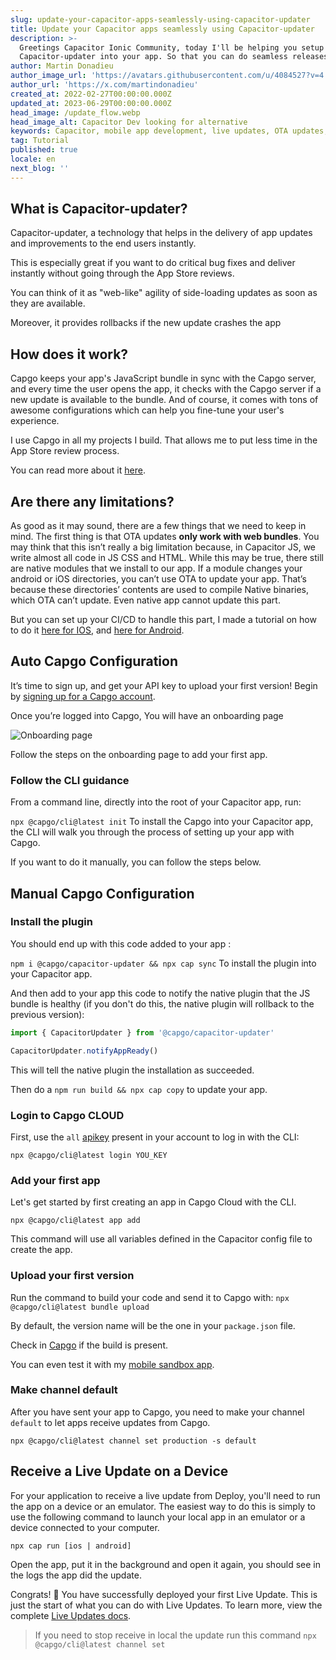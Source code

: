 ```yaml
---
slug: update-your-capacitor-apps-seamlessly-using-capacitor-updater
title: Update your Capacitor apps seamlessly using Capacitor-updater
description: >-
  Greetings Capacitor Ionic Community, today I'll be helping you setup
  Capacitor-updater into your app. So that you can do seamless releases.
author: Martin Donadieu
author_image_url: 'https://avatars.githubusercontent.com/u/4084527?v=4'
author_url: 'https://x.com/martindonadieu'
created_at: 2022-02-27T00:00:00.000Z
updated_at: 2023-06-29T00:00:00.000Z
head_image: /update_flow.webp
head_image_alt: Capacitor Dev looking for alternative
keywords: Capacitor, mobile app development, live updates, OTA updates, continuous integration, mobile app updates
tag: Tutorial
published: true
locale: en
next_blog: ''
---
```


## What is Capacitor-updater?

Capacitor-updater, a technology that helps in the delivery of app updates and improvements to the end users instantly.

This is especially great if you want to do critical bug fixes and deliver instantly without going through the App Store reviews.

You can think of it as "web-like" agility of side-loading updates as soon as they are available.

Moreover, it provides rollbacks if the new update crashes the app

## How does it work?

Capgo keeps your app's JavaScript bundle in sync with the Capgo server, and every time the user opens the app, it checks with the Capgo server if a new update is available to the bundle. And of course, it comes with tons of awesome configurations which can help you fine-tune your user's experience.

I use Capgo in all my projects I build. That allows me to put less time in the App Store review process.

You can read more about it [here](https://capgo.app/).

## Are there any limitations?

As good as it may sound, there are a few things that we need to keep in mind.
The first thing is that OTA updates __only work with web bundles__. 
You may think that this isn’t really a big limitation because, in Capacitor JS, we write almost all code in JS CSS and HTML.
While this may be true, there still are native modules that we install to our app.
If a module changes your android or iOS directories, you can’t use OTA to update your app.
That’s because these directories’ contents are used to compile Native binaries, which OTA can’t update.
Even native app cannot update this part.

But you can set up your CI/CD to handle this part, I made a tutorial on how to do it [here for IOS](https://capgo.app/blog/automatic-capacitor-ios-build-github-action/), and [here for Android](https://capgo.app/blog/automatic-capacitor-android-build-github-action/).

## Auto Capgo Configuration

It’s time to sign up, and get your API key to upload your first version! Begin by [signing up for a Capgo account](/register/).

Once you’re logged into Capgo, You will have an onboarding page 

![Onboarding page](/onboarding_1_new.webp)

Follow the steps on the onboarding page to add your first app.

### Follow the CLI guidance

From a command line, directly into the root of your Capacitor app, run:

`npx @capgo/cli@latest init`
To install the Capgo into your Capacitor app, the CLI will walk you through the process of setting up your app with Capgo.

If you want to do it manually, you can follow the steps below.

## Manual Capgo Configuration

### Install the plugin

You should end up with this code added to your app :

`npm i @capgo/capacitor-updater && npx cap sync`
To install the plugin into your Capacitor app.

And then add to your app this code to notify the native plugin that the JS bundle is healthy (if you don't do this, the native plugin will rollback to the previous version):

```js
import { CapacitorUpdater } from '@capgo/capacitor-updater'

CapacitorUpdater.notifyAppReady()
```

This will tell the native plugin the installation as succeeded.

Then do a `npm run build && npx cap copy` to update your app.

### Login to Capgo CLOUD

First, use the `all` [apikey](https://web.capgo.app/dashboard/apikeys/) present in your account to log in with the CLI:

`npx @capgo/cli@latest login YOU_KEY`

### Add your first app

Let's get started by first creating an app in Capgo Cloud with the CLI.

`npx @capgo/cli@latest app add`

This command will use all variables defined in the Capacitor config file to create the app.

### Upload your first version

Run the command to build your code and send it to Capgo with:
`npx @capgo/cli@latest bundle upload`

By default, the version name will be the one in your `package.json` file.

Check in [Capgo](https://web.capgo.app/) if the build is present.

You can even test it with my [mobile sandbox app](https://capgo.app/app_mobile/).

### Make channel default

After you have sent your app to Capgo, you need to make your channel `default` to let apps receive updates from Capgo.

`npx @capgo/cli@latest channel set production -s default`

## Receive a Live Update on a Device

For your application to receive a live update from Deploy, you'll need to run the app on a device or an emulator. The easiest way to do this is simply to use the following command to launch your local app in an emulator or a device connected to your computer.

    npx cap run [ios | android]

Open the app, put it in the background and open it again, you should see in the logs the app did the update.

Congrats! 🎉 You have successfully deployed your first Live Update. This is just the start of what you can do with Live Updates. To learn more, view the complete [Live Updates docs](/docs/plugin/cloud-mode/getting-started/).


> If you need to stop receive in local the update run this command
`npx @capgo/cli@latest channel set`
